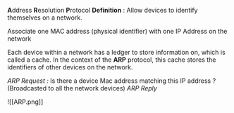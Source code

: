 **A**ddress **R**esolution **P**rotocol
**Definition** : Allow devices to identify themselves on a network.

Associate one MAC address (physical identifier) with one IP Address on the network

Each device within a network has a ledger to store information on, which is called a cache. In the context of the **ARP** protocol, this cache stores the identifiers of other devices on the network.

*ARP Request :* Is there a device Mac address matching this IP address ? (Broadcasted to all the network devices)
*ARP Reply*

![[ARP.png]]